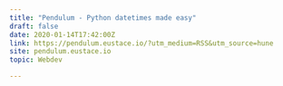 ```yaml
---
title: "Pendulum - Python datetimes made easy"
draft: false
date: 2020-01-14T17:42:00Z
link: https://pendulum.eustace.io/?utm_medium=RSS&utm_source=hune
site: pendulum.eustace.io
topic: Webdev  

---
```

